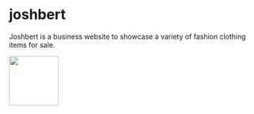 # joshbert
Joshbert is a business website to showcase a variety of fashion clothing items for sale.

<img src="https://your-image-url.type" width="100" height="100">
